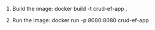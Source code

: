 1. Build the image:
docker build -t crud-ef-app .

2. Run the image:
docker run -p 8080:8080 crud-ef-app